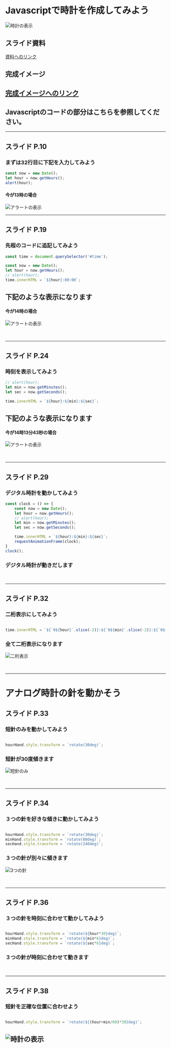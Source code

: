 
# Javascriptで時計を作成してみよう
![時計の表示](./img/clock.png)

## スライド資料
[資料へのリンク](https://drive.google.com/file/d/1Kf8A2DaVexGWCoJAmtOE-C-4WMAAhjVF/view?usp=sharing)
<br>

## 完成イメージ
[完成イメージへのリンク](https://tec-yoshi-taka.github.io/analog-clock-finish/clock_finish.html)
---

## Javascriptのコードの部分はこちらを参照してください。

---

## スライド P.10
### まずは32行目に下記を入力してみよう

```javascript
const now = new Date();
let hour = now.getHours();
alert(hour); 
```

#### 今が13時の場合
![アラートの表示](./img/alert.png)
<br>

---

## スライド P.19
### 先程のコードに追記してみよう

```javascript
const time = document.querySelector('#time');

const now = new Date();
let hour = now.getHours();
// alert(hour); 
time.innerHTML = `${hour}:00:00`;

```
## 下記のような表示になります
#### 今が14時の場合

![アラートの表示](./img/degital01.png)

<br>

---

## スライド P.24
### 時刻を表示してみよう

```javascript
// alert(hour); 
let min = now.getMinutes();
let sec = now.getSeconds();

time.innerHTML = `${hour}:${min}:${sec}`;
```
## 下記のような表示になります
#### 今が14時13分43秒の場合

![アラートの表示](./img/degital03.png)

<br>

---

## スライド P.29
### デジタル時計を動かしてみよう

```javascript
const clock = () => {
    const now = new Date();
    let hour = now.getHours();
    // alert(hour); 
    let min = now.getMinutes();
    let sec = now.getSeconds();

    time.innerHTML = `${hour}:${min}:${sec}`;
    requestAnimationFrame(clock);
}
clock();
```
### デジタル時計が動きだします  
<br>


---

## スライド P.32
### 二桁表示にしてみよう

```javascript

time.innerHTML = `${`0${hour}`.slice(-2)}:${`0${min}`.slice(-2)}:${`0${sec}`.slice(-2)}`;

```
### 全て二桁表示になります
![二桁表示](./img/degital04.png)

<br>

---

# アナログ時計の針を動かそう

## スライド P.33
### 短針のみを動かしてみよう
```javascript

hourHand.style.transform = `rotate(30deg)`;

```
### 短針が30度傾きます
![短針のみ](./img/analog01.png)

<br>


---

## スライド P.34
### ３つの針を好きな傾きに動かしてみよう  

```javascript

hourHand.style.transform = `rotate(30deg)`;
minHand.style.transform = `rotate(80deg)`;
secHand.style.transform = `rotate(240deg)`;

```
### ３つの針が別々に傾きます
![3つの針](./img/analog02.png)

<br>


---

## スライド P.36
### ３つの針を時刻に合わせて動かしてみよう  

```javascript

hourHand.style.transform = `rotate(${hour*30}deg)`;
minHand.style.transform = `rotate(${min*6}deg)`;
secHand.style.transform = `rotate(${sec*6}deg)`;

```
### ３つの針が時刻に合わせて動きます
<br>

---

## スライド P.38
### 短針を正確な位置に合わせよう  

```javascript

hourHand.style.transform = `rotate(${(hour+min/60)*30}deg)`;

```
![時計の表示](./img/clock.png)
---

